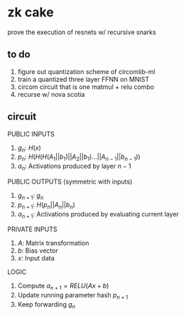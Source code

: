 # zk cake

prove the execution of resnets w/ recursive snarks 

## to do 
1. figure out quantization scheme of circomlib-ml
1. train a quantized three layer FFNN on MNIST 
1. circom circuit that is one matmul + relu combo 
1. recurse w/ nova scotia 

## circuit 
PUBLIC INPUTS 
1. $g_n$: $H(x)$
1. $p_n$: $H(H(H(A_1 || b_1) || A_2 || b_1) ... || A_{n - 1} || b_{n - 1}))$ 
1. $a_n$: Activations produced by layer $n - 1$

PUBLIC OUTPUTS (symmetric with inputs)
1. $g_{n + 1}$: $g_n$
1. $p_{n + 1}$: $H(p_n || A_n || b_n)$
1. $a_{n + 1}$: Activations produced by evaluating current layer 

PRIVATE INPUTS 
1. $A$: Matrix transformation
1. $b$: Bias vector 
1. $x$: Input data 

LOGIC
1. Compute $a_{n + 1} = RELU(Ax + b)$
1. Update running parameter hash $p_{n + 1}$
1. Keep forwarding $g_n$
